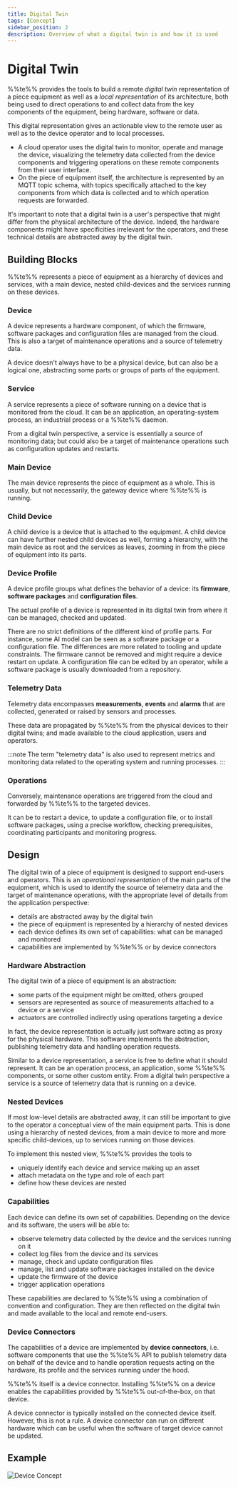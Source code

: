```yaml
---
title: Digital Twin
tags: [Concept]
sidebar_position: 2
description: Overview of what a digital twin is and how it is used
---
```


# Digital Twin

%%te%% provides the tools to build
a remote *digital twin* representation of a piece equipment
as well as a *local representation* of its architecture,
both being used to direct operations to and collect data from
the key components of the equipment, being hardware, software or data.

This digital representation gives an actionable view to the remote user
as well as to the device operator and to local processes.

- A cloud operator uses the digital twin to monitor, operate and manage the device,
  visualizing the telemetry data collected from the device components
  and triggering operations on these remote components from their user interface.
- On the piece of equipment itself, the architecture is represented by an MQTT topic schema,
  with topics specifically attached to the key components
  from which data is collected and to which operation requests are forwarded.

It's important to note that a digital twin is a user's perspective
that might differ from the physical architecture of the device.
Indeed, the hardware components might have specificities irrelevant for the operators,
and these technical details are abstracted away by the digital twin.

## Building Blocks

%%te%% represents a piece of equipment as a hierarchy of devices and services,
with a main device, nested child-devices and the services running on these devices.

### Device

A device represents a hardware component, of which the firmware, software packages and configuration files are managed from the cloud.
This is also a target of maintenance operations and a source of telemetry data.

A device doesn't always have to be a physical device, but can also be a logical one,
abstracting some parts or groups of parts of the equipment.

### Service

A service represents a piece of software running on a device that is monitored from the cloud.
It can be an application, an operating-system process, an industrial process or a %%te%% daemon.

From a digital twin perspective, a service is essentially a source of monitoring data;
but could also be a target of maintenance operations such as configuration updates and restarts.

### Main Device

The main device represents the piece of equipment as a whole.
This is usually, but not necessarily, the gateway device where %%te%% is running.

### Child Device

A child device is a device that is attached to the equipment.
A child device can have further nested child devices as well,
forming a hierarchy, with the main device as root and the services as leaves,
zooming in from the piece of equipment into its parts.

### Device Profile

A device profile groups what defines the behavior of a device:
its __firmware__, __software packages__ and __configuration files__.

The actual profile of a device is represented in its digital twin
from where it can be managed, checked and updated.

There are no strict definitions of the different kind of profile parts.
For instance, some AI model can be seen as a software package or a configuration file.
The differences are more related to tooling and update constraints.
The firmware cannot be removed and might require a device restart on update.
A configuration file can be edited by an operator,
while a software package is usually downloaded from a repository.

### Telemetry Data

Telemetry data encompasses __measurements__, __events__ and __alarms__
that are collected, generated or raised by sensors and processes.

These data are propagated by %%te%% from the physical devices to their digital twins;
and made available to the cloud application, users and operators.

:::note
The term "telemetry data" is also used to
represent metrics and monitoring data related to the operating system and running processes.
:::

### Operations

Conversely, maintenance operations are triggered from the cloud and forwarded by %%te%% to the targeted devices.

It can be to restart a device, to update a configuration file, or to install software packages,
using a precise workflow, checking prerequisites, coordinating participants and monitoring progress.

## Design

The digital twin of a piece of equipment is designed to support end-users and operators.
This is an *operational representation* of the main parts of the equipment,
which is used to identify the source of telemetry data and the target of maintenance operations,
with the appropriate level of details from the application perspective:

- details are abstracted away by the digital twin
- the piece of equipment is represented by a hierarchy of nested devices
- each device defines its own set of capabilities: what can be managed and monitored
- capabilities are implemented by %%te%% or by device connectors

### Hardware Abstraction

The digital twin of a piece of equipment is an abstraction:

- some parts of the equipment might be omitted, others grouped
- sensors are represented as source of measurements attached to a device or a service
- actuators are controlled indirectly using operations targeting a device

In fact, the device representation is actually just software acting as proxy for the physical hardware.
This software implements the abstraction, publishing telemetry data and handling operation requests.

Similar to a device representation, a service is free to define what it should represent.
It can be an operation process, an application, some %%te%% components, or some other custom entity.
From a digital twin perspective a service is a source of telemetry data that is running on a device.

### Nested Devices

If most low-level details are abstracted away,
it can still be important to give to the operator a conceptual view of the main equipment parts.
This is done using a hierarchy of nested devices,
from a main device to more and more specific child-devices,
up to services running on those devices.

To implement this nested view, %%te%% provides the tools to
- uniquely identify each device and service making up an asset
- attach metadata on the type and role of each part
- define how these devices are nested

### Capabilities

Each device can define its own set of capabilities.
Depending on the device and its software, the users will be able to:
- observe telemetry data collected by the device and the services running on it
- collect log files from the device and its services
- manage, check and update configuration files
- manage, list and update software packages installed on the device
- update the firmware of the device
- trigger application operations

These capabilities are declared to %%te%% using a combination of convention and configuration.
They are then reflected on the digital twin and made available to the local and remote end-users.

### Device Connectors

The capabilities of a device are implemented by __device connectors__,
i.e. software components that use the %%te%% API
to publish telemetry data on behalf of the device and to handle operation requests
acting on the hardware, its profile and the services running under the hood.

%%te%% itself is a device connector.
Installing %%te%% on a device enables the capabilities provided by %%te%% out-of-the-box, on that device.

A device connector is typically installed on the connected device itself. However, this is not a rule.
A device connector can run on different hardware
which can be useful when the software of target device cannot be updated.

## Example

![Device Concept](images/device-concept.svg)




